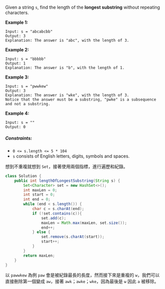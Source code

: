 Given a string `s`, find the length of the **longest substring** without repeating characters.

**Example 1:**
```
Input: s = "abcabcbb"
Output: 3
Explanation: The answer is "abc", with the length of 3.
```
**Example 2:**
```
Input: s = "bbbbb"
Output: 1
Explanation: The answer is "b", with the length of 1.
```
**Example 3:**
```
Input: s = "pwwkew"
Output: 3
Explanation: The answer is "wke", with the length of 3.
Notice that the answer must be a substring, "pwke" is a subsequence and not a substring.
```
**Example 4:**
```
Input: s = ""
Output: 0
 ```

##### Constraints:

- `0 <= s.length <= 5 * 104`
- `s` consists of English letters, digits, symbols and spaces.

想到不重複就想到 `Set`，接著使用兩個指標，進行遍歷和紀錄。

```java
class Solution {
    public int lengthOfLongestSubstring(String s) {
        Set<Character> set = new HashSet<>();
        int maxLen = 0;
        int start = 0;
        int end = 0;
        while (end < s.length()) {
            char c = s.charAt(end);
            if (!set.contains(c)){
                set.add(c);
                maxLen = Math.max(maxLen, set.size());
                end++;
            } else {
                set.remove(s.charAt(start));
                start++;
            }
        }
        return maxLen;
    }
}
```


以 `pawwkew` 為例 `paw` 會是被紀錄最長的長度，然而接下來是重複的 `w`，我們可以直接刪除第一個變成 `aw`，接著 `awk`；`awke`；`wke`，因為最後是 `w`  因此 `a` 被移除。
